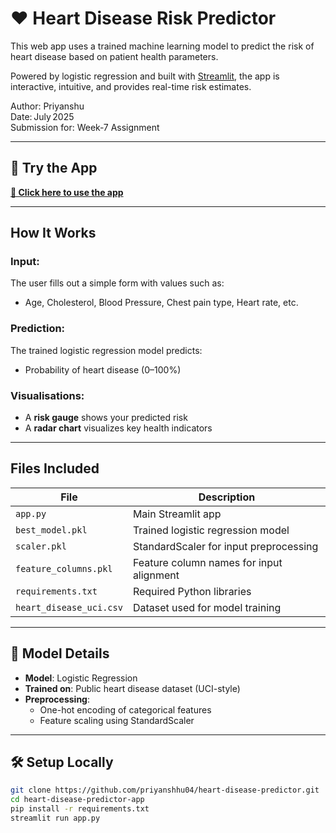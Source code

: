 # ❤️ Heart Disease Risk Predictor

This web app uses a trained machine learning model to predict the risk of heart disease based on patient health parameters.

Powered by logistic regression and built with [Streamlit](https://streamlit.io), the app is interactive, intuitive, and provides real-time risk estimates.

Author: Priyanshu  
Date: July 2025  
Submission for: Week‑7 Assignment

---

## 🚀 Try the App

**[🔗 Click here to use the app](https://heart-disease-predictor-app-csi7.streamlit.app/)**  

---

## How It Works

### Input:
The user fills out a simple form with values such as:
- Age, Cholesterol, Blood Pressure, Chest pain type, Heart rate, etc.

### Prediction:
The trained logistic regression model predicts:
- Probability of heart disease (0–100%)

### Visualisations:
- A **risk gauge** shows your predicted risk
- A **radar chart** visualizes key health indicators

---

## Files Included

| File | Description |
|------|-------------|
| `app.py` | Main Streamlit app |
| `best_model.pkl` | Trained logistic regression model |
| `scaler.pkl` | StandardScaler for input preprocessing |
| `feature_columns.pkl` | Feature column names for input alignment |
| `requirements.txt` | Required Python libraries |
| `heart_disease_uci.csv` | Dataset used for model training |

---

## 🧠 Model Details

- **Model**: Logistic Regression
- **Trained on**: Public heart disease dataset (UCI-style)
- **Preprocessing**:
  - One-hot encoding of categorical features
  - Feature scaling using StandardScaler

---

## 🛠️ Setup Locally

```bash
git clone https://github.com/priyanshhu04/heart-disease-predictor.git
cd heart-disease-predictor-app
pip install -r requirements.txt
streamlit run app.py
